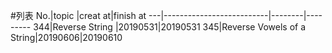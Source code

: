 #列表
No.|topic                     |creat at|finish at
---|--------------------------|--------|---------
344|Reverse String            |20190531|20190531
345|Reverse Vowels of a String|20190606|20190610